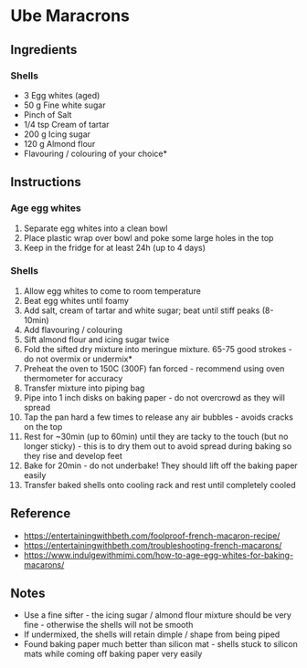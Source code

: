 # Ube Maracrons

## Ingredients

### Shells

- 3 Egg whites (aged)
- 50 g Fine white sugar
- Pinch of Salt
- 1/4 tsp Cream of tartar
- 200 g Icing sugar
- 120 g Almond flour
- Flavouring / colouring of your choice*

## Instructions

### Age egg whites

1. Separate egg whites into a clean bowl
2. Place plastic wrap over bowl and poke some large holes in the top
3. Keep in the fridge for at least 24h (up to 4 days)

### Shells

1. Allow egg whites to come to room temperature
2. Beat egg whites until foamy
3. Add salt, cream of tartar and white sugar; beat until stiff peaks (8-10min)
4. Add flavouring / colouring
5. Sift almond flour and icing sugar twice
6. Fold the sifted dry mixture into meringue mixture. 65-75 good strokes - do not overmix or undermix*
7. Preheat the oven to 150C (300F) fan forced - recommend using oven thermometer for accuracy
8. Transfer mixture into piping bag
9. Pipe into 1 inch disks on baking paper - do not overcrowd as they will spread
10. Tap the pan hard a few times to release any air bubbles - avoids cracks on the top
11. Rest for ~30min (up to 60min) until they are tacky to the touch (but no longer sticky) - this is to dry them out to avoid spread during baking so they rise and develop feet
12. Bake for 20min - do not underbake! They should lift off the baking paper easily
13. Transfer baked shells onto cooling rack and rest until completely cooled

## Reference

- https://entertainingwithbeth.com/foolproof-french-macaron-recipe/
- https://entertainingwithbeth.com/troubleshooting-french-macarons/
- https://www.indulgewithmimi.com/how-to-age-egg-whites-for-baking-macarons/

## Notes

- Use a fine sifter - the icing sugar / almond flour mixture should be very fine - otherwise the shells will not be smooth
- If undermixed, the shells will retain dimple / shape from being piped
- Found baking paper much better than silicon mat - shells stuck to silicon mats while coming off baking paper very easily
